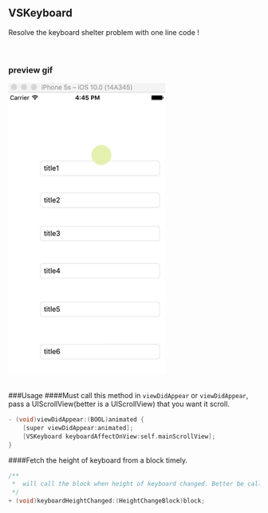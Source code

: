 ## VSKeyboard
Resolve the keyboard shelter problem with one line code !
<br>
<br>
<br>


### preview gif
![image](https://github.com/visoon/VSKeyboard/blob/master/keyboard.gif)
<br>
<br>


###Usage
####Must call this method in `viewDidAppear` or `viewDidAppear`, pass a UIScrollView(better is a UIScrollView) that you want it scroll.
```c
- (void)viewDidAppear:(BOOL)animated {
    [super viewDidAppear:animated];
    [VSKeyboard keyboardAffectOnView:self.mainScrollView];
}
```

####Fetch the height of keyboard from a block timely.
```c
/**
 *  will call the block when height of keyboard changed. Better be called in `ViewWillAppear` or `viewDidAppear`
 */
+ (void)keyboardHeightChanged:(HeightChangeBlock)block;
```
